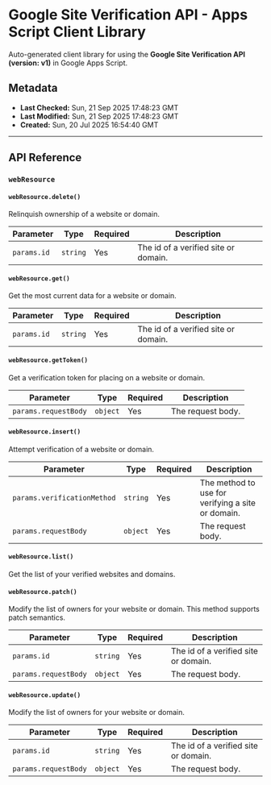 # Google Site Verification API - Apps Script Client Library

Auto-generated client library for using the **Google Site Verification API (version: v1)** in Google Apps Script.

## Metadata

- **Last Checked:** Sun, 21 Sep 2025 17:48:23 GMT
- **Last Modified:** Sun, 21 Sep 2025 17:48:23 GMT
- **Created:** Sun, 20 Jul 2025 16:54:40 GMT



---

## API Reference

### `webResource`

#### `webResource.delete()`

Relinquish ownership of a website or domain.

| Parameter | Type | Required | Description |
|---|---|---|---|
| `params.id` | `string` | Yes | The id of a verified site or domain. |

#### `webResource.get()`

Get the most current data for a website or domain.

| Parameter | Type | Required | Description |
|---|---|---|---|
| `params.id` | `string` | Yes | The id of a verified site or domain. |

#### `webResource.getToken()`

Get a verification token for placing on a website or domain.

| Parameter | Type | Required | Description |
|---|---|---|---|
| `params.requestBody` | `object` | Yes | The request body. |

#### `webResource.insert()`

Attempt verification of a website or domain.

| Parameter | Type | Required | Description |
|---|---|---|---|
| `params.verificationMethod` | `string` | Yes | The method to use for verifying a site or domain. |
| `params.requestBody` | `object` | Yes | The request body. |

#### `webResource.list()`

Get the list of your verified websites and domains.


#### `webResource.patch()`

Modify the list of owners for your website or domain. This method supports patch semantics.

| Parameter | Type | Required | Description |
|---|---|---|---|
| `params.id` | `string` | Yes | The id of a verified site or domain. |
| `params.requestBody` | `object` | Yes | The request body. |

#### `webResource.update()`

Modify the list of owners for your website or domain.

| Parameter | Type | Required | Description |
|---|---|---|---|
| `params.id` | `string` | Yes | The id of a verified site or domain. |
| `params.requestBody` | `object` | Yes | The request body. |